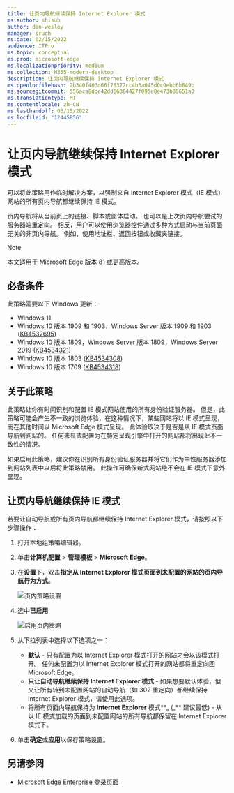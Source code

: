 ```yaml
---
title: 让页内导航继续保持 Internet Explorer 模式
ms.author: shisub
author: dan-wesley
manager: srugh
ms.date: 02/15/2022
audience: ITPro
ms.topic: conceptual
ms.prod: microsoft-edge
ms.localizationpriority: medium
ms.collection: M365-modern-desktop
description: 让页内导航继续保持 Internet Explorer 模式
ms.openlocfilehash: 2b340f403d66f78372cc4b3a045d0c0ebb6b849b
ms.sourcegitcommit: 556aca8dde42dd66364427f095e8e473b86651a0
ms.translationtype: MT
ms.contentlocale: zh-CN
ms.lasthandoff: 03/15/2022
ms.locfileid: "12445856"
---
```

# <a name="keep-in-page-navigation-in-internet-explorer-mode"></a>让页内导航继续保持 Internet Explorer 模式

可以将此策略用作临时解决方案，以强制来自 Internet Explorer 模式（IE 模式）网站的所有页内导航都继续保持 IE 模式。

页内导航将从当前页上的链接、脚本或窗体启动。 也可以是上次页内导航尝试的服务器端重定向。 相反，用户可以使用浏览器控件通过多种方式启动与当前页面无关的非页内导航。 例如，使用地址栏、返回按钮或收藏夹链接。

>[!NOTE]
>本文适用于 Microsoft Edge 版本 81 或更高版本。

## <a name="prerequisites"></a>必备条件

此策略需要以下 Windows 更新：

- Windows 11
- Windows 10 版本 1909 和 1903，Windows Server 版本 1909 和 1903 ([KB4532695](https://support.microsoft.com/help/4532695))
- Windows 10 版本 1809，Windows Server 版本 1809，Windows Server 2019 ([KB4534321](https://support.microsoft.com/help/4534321))
- Windows 10 版本 1803 ([KB4534308](https://support.microsoft.com/help/4534308))
- Windows 10 版本 1709 ([KB4534318](https://support.microsoft.com/help/4534318))

## <a name="about-this-policy"></a>关于此策略

此策略让你有时间识别和配置 IE 模式网站使用的所有身份验证服务器。 但是，此策略可能会产生不一致的浏览体验，在这种情况下，某些网站将以 IE 模式呈现，而在其他时间以 Microsoft Edge 模式呈现。 此体验取决于是否是从 IE 模式页面导航到网站的。 任何未显式配置为在特定呈现引擎中打开的网站都将出现此不一致性的情况。

如果启用此策略，建议你在识别所有身份验证服务器并将它们作为中性服务器添加到网站列表中以后将此策略禁用。 此操作可确保新式网站绝不会在 IE 模式下意外呈现。

## <a name="keep-in-page-navigation-in-ie-mode"></a>让页内导航继续保持 IE 模式

若要让自动导航或所有页内导航都继续保持 Internet Explorer 模式，请按照以下步骤操作：

1. 打开本地组策略编辑器。
2. 单击**计算机配置** > **管理模板** > **Microsoft Edge**。
3. 在**设置**下，双击**指定从 Internet Explorer 模式页面到未配置的网站的页内导航行为方式**。

   ![页内策略设置](media/edge-learnmore-inpage-nav/learnmore-in-page-nav-settings.png)

4. 选中**已启用** 

   ![启用页内策略](media/edge-learnmore-inpage-nav/learnmore-in-page-nav-enable.png)

5. 从下拉列表中选择以下选项之一：

   - **默认** - 只有配置为以 Internet Explorer 模式打开的网站才会以该模式打开。 任何未配置为以 Internet Explorer 模式打开的网站都将重定向回 Microsoft Edge。
   - **只让自动导航继续保持 Internet Explorer 模式** - 如果想要默认体验，但又让所有转到未配置网站的自动导航（如 302 重定向）都继续保持 Internet Explorer 模式，请使用此选项。
   - 将所有页面内导航保持为 **Internet Explorer** 模式**_ (_** 建议最低) - 从以 IE 模式加载的页面到未配置网站的所有导航都保留在 Internet Explorer 模式下。

6. 单击**确定**或**应用**以保存策略设置。

## <a name="see-also"></a>另请参阅

- [Microsoft Edge Enterprise 登录页面](https://aka.ms/EdgeEnterprise)
